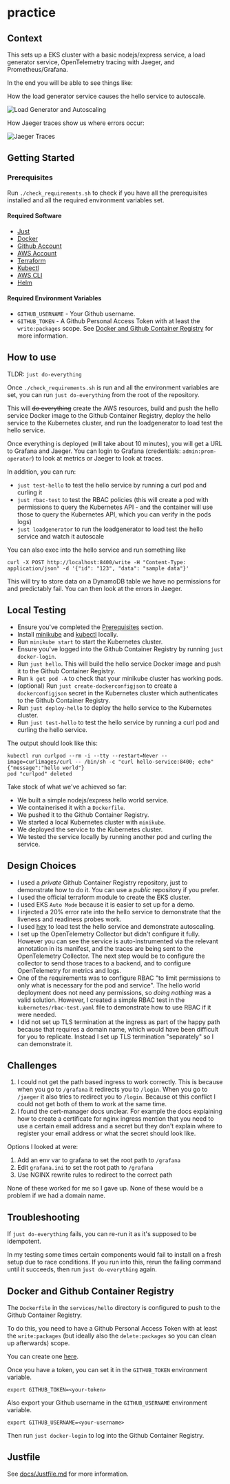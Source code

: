 # practice

## Context

This sets up a EKS cluster with a basic nodejs/express service, a load generator service, OpenTelemetry tracing with Jaeger, and Prometheus/Grafana.

In the end you will be able to see things like:

How the load generator service causes the hello service to autoscale.

![Load Generator and Autoscaling](https://github.com/alex1x/practice/blob/main/docs/images/load-generator-and-autoscaling.png)

How Jaeger traces show us where errors occur:

![Jaeger Traces](https://github.com/alex1x/practice/blob/main/docs/images/jaeger-traces-show-credentials-error.png)

## Getting Started

### Prerequisites

Run `./check_requirements.sh` to check if you have all the prerequisites installed and all the required environment variables set.

#### Required Software

- [Just](https://github.com/casey/just)
- [Docker](https://www.docker.com/)
- [Github Account](https://github.com/)
- [AWS Account](https://aws.amazon.com/)
- [Terraform](https://www.terraform.io/)
- [Kubectl](https://kubernetes.io/docs/tasks/tools/)
- [AWS CLI](https://aws.amazon.com/cli/)
- [Helm](https://helm.sh/)

#### Required Environment Variables

- `GITHUB_USERNAME` - Your Github username.
- `GITHUB_TOKEN` - A Github Personal Access Token with at least the `write:packages` scope. See [Docker and Github Container Registry](#docker-and-github-container-registry) for more information.

## How to use

TLDR: `just do-everything`

Once `./check_requirements.sh` is run and all the environment variables are set, you can run `just do-everything` from the root of the repository.

This will ~~do everything~~ create the AWS resources, build and push the hello service Docker image to the Github Container Registry, deploy the hello service to the Kubernetes cluster, and run the loadgenerator to load test the hello service.

Once everything is deployed (will take about 10 minutes), you will get a URL to Grafana and Jaeger. You can login to Grafana (credentials: `admin:prom-operator`) to look at metrics or Jaeger to look at traces. 

In addition, you can run:
- `just test-hello` to test the hello service by running a curl pod and curling it
- `just rbac-test` to test the RBAC policies (this will create a pod with permissions to query the Kubernetes API - and the container will use those to query the Kubernetes API, which you can verify in the pods logs)
- `just loadgenerator` to run the loadgenerator to load test the hello service and watch it autoscale

You can also exec into the hello service and run something like 

```
curl -X POST http://localhost:8400/write -H "Content-Type: application/json" -d '{"id": "123", "data": "sample data"}'
```

This will try to store data on a DynamoDB table we have no permissions for and predictably fail. You can then look at the errors in Jaeger. 

## Local Testing

- Ensure you've completed the [Prerequisites](#prerequisites) section.
- Install [minikube](https://minikube.sigs.k8s.io/docs/start/) and [kubectl](https://kubernetes.io/docs/tasks/tools/) locally.
- Run `minikube start` to start the Kubernetes cluster.
- Ensure you've logged into the Github Container Registry by running `just docker-login`.
- Run `just hello`. This will build the hello service Docker image and push it to the Github Container Registry.
- Run `k get pod -A` to check that your minikube cluster has working pods.
- (optional) Run `just create-dockerconfigjson` to create a `dockerconfigjson` secret in the Kubernetes cluster which authenticates to the Github Container Registry.
- Run `just deploy-hello` to deploy the hello service to the Kubernetes cluster.
- Run `just test-hello` to test the hello service by running a curl pod and curling the hello service.

The output should look like this:

```
kubectl run curlpod --rm -i --tty --restart=Never --image=curlimages/curl -- /bin/sh -c "curl hello-service:8400; echo"
{"message":"hello world"}
pod "curlpod" deleted
```

Take stock of what we've achieved so far:

- We built a simple nodejs/express hello world service.
- We containerised it with a `Dockerfile`.
- We pushed it to the Github Container Registry.
- We started a local Kubernetes cluster with `minikube`.
- We deployed the service to the Kubernetes cluster.
- We tested the service locally by running another pod and curling the service.

## Design Choices

- I used a *private* Github Container Registry repository, just to demonstrate how to do it. You can use a *public* repository if you prefer.
- I used the official terraform module to create the EKS cluster.
- I used EKS `Auto Mode` because it is easier to set up for a demo.
- I injected a 20% error rate into the hello service to demonstrate that the liveness and readiness probes work.
- I used [hey](https://github.com/rakyll/hey) to load test the hello service and demonstrate autoscaling.
- I set up the OpenTelemetry Collector but didn't configure it fully. However you can see the service is auto-instrumented via the relevant annotation in its manifest, and the traces are being sent to the OpenTelemetry Collector. The next step would be to configure the collector to send those traces to a backend, and to configure OpenTelemetry for metrics and logs. 
- One of the requirements was to configure RBAC "to limit permissions to only what is necessary for the pod and service". The hello world deployment does not need any permissions, so *doing nothing* was a valid solution. However, I created a simple RBAC test in the `kubernetes/rbac-test.yaml` file to demonstrate how to use RBAC if it were needed.
- I did not set up TLS termination at the ingress as part of the happy path because that requires a domain name, which would have been difficult for you to replicate. Instead I set up TLS termination "separately" so I can demonstrate it. 

## Challenges

1. I could not get the path based ingress to work correctly. This is because when you go to `/grafana` it redirects you to `/login`. When you go to `/jaeger` it also tries to redirect you to `/login`. Because ot this conflict I could not get both of them to work at the same time. 
2. I found the cert-manager docs unclear. For example the docs explaining how to create a certificate for nginx ingress mention that you need to use a certain email address and a secret but they don't explain where to register your email address or what the secret should look like.


Options I looked at were:
1. Add an env var to grafana to set the root path to `/grafana`
2. Edit `grafana.ini` to set the root path to `/grafana`
3. Use NGINX rewrite rules to redirect to the correct path

None of these worked for me so I gave up. None of these would be a problem if we had a domain name. 

## Troubleshooting

If `just do-everything` fails, you can re-run it as it's supposed to be idempotent.

In my testing some times certain components would fail to install on a fresh setup due to race conditions. If you run into this, rerun the failing command until it succeeds, then run `just do-everything` again.

## Docker and Github Container Registry

The `Dockerfile` in the `services/hello` directory is configured to push to the Github Container Registry.

To do this, you need to have a Github Personal Access Token with at least the `write:packages` (but ideally also the `delete:packages` so you can clean up afterwards) scope.

You can create one [here](https://github.com/settings/tokens/new?scopes=write:packages,delete:packages&description=Github%20Container%20Registry%20Token).

Once you have a token, you can set it in the `GITHUB_TOKEN` environment variable.

```
export GITHUB_TOKEN=<your-token>
```

Also export your Github username in the `GITHUB_USERNAME` environment variable.

```
export GITHUB_USERNAME=<your-username>
```

Then run `just docker-login` to log into the Github Container Registry.


## Justfile

See [docs/Justfile.md](docs/Justfile.md) for more information.
